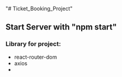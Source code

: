 "# Ticket_Booking_Project" 
## Start Server with "npm start"

### Library for project:
- react-router-dom
- axios
- 
